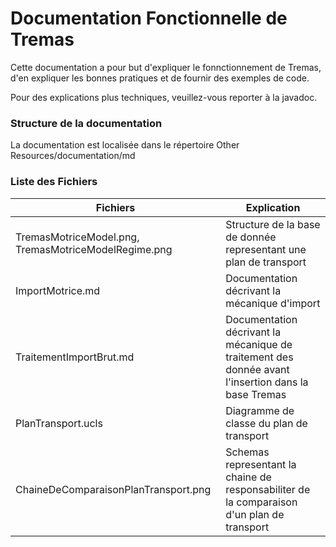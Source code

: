 # Documentation Fonctionnelle de Tremas

Cette documentation a pour but d'expliquer le fonnctionnement de Tremas, d'en expliquer les bonnes pratiques et de fournir des exemples de code.

Pour des explications plus techniques, veuillez-vous reporter à la javadoc.

### Structure de la documentation

La documentation est localisée dans le répertoire Other Resources/documentation/md

### Liste des Fichiers

|Fichiers|Explication|
|--------|-----------|
|TremasMotriceModel.png, TremasMotriceModelRegime.png|Structure de la base de donnée representant une plan de transport|
|ImportMotrice.md|Documentation décrivant la mécanique d'import|
|TraitementImportBrut.md|Documentation décrivant la mécanique de traitement des donnée avant l'insertion dans la base Tremas|
|PlanTransport.ucls|Diagramme de classe du plan de transport|
|ChaineDeComparaisonPlanTransport.png|Schemas representant la chaine de responsabiliter de la comparaison d'un plan de transport|
